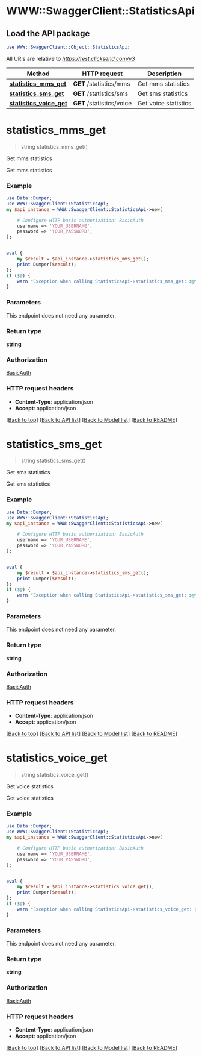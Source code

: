 # WWW::SwaggerClient::StatisticsApi

## Load the API package
```perl
use WWW::SwaggerClient::Object::StatisticsApi;
```

All URIs are relative to *https://rest.clicksend.com/v3*

Method | HTTP request | Description
------------- | ------------- | -------------
[**statistics_mms_get**](StatisticsApi.md#statistics_mms_get) | **GET** /statistics/mms | Get mms statistics
[**statistics_sms_get**](StatisticsApi.md#statistics_sms_get) | **GET** /statistics/sms | Get sms statistics
[**statistics_voice_get**](StatisticsApi.md#statistics_voice_get) | **GET** /statistics/voice | Get voice statistics


# **statistics_mms_get**
> string statistics_mms_get()

Get mms statistics

Get mms statistics

### Example 
```perl
use Data::Dumper;
use WWW::SwaggerClient::StatisticsApi;
my $api_instance = WWW::SwaggerClient::StatisticsApi->new(

    # Configure HTTP basic authorization: BasicAuth
    username => 'YOUR_USERNAME',
    password => 'YOUR_PASSWORD',
);


eval { 
    my $result = $api_instance->statistics_mms_get();
    print Dumper($result);
};
if ($@) {
    warn "Exception when calling StatisticsApi->statistics_mms_get: $@\n";
}
```

### Parameters
This endpoint does not need any parameter.

### Return type

**string**

### Authorization

[BasicAuth](../README.md#BasicAuth)

### HTTP request headers

 - **Content-Type**: application/json
 - **Accept**: application/json

[[Back to top]](#) [[Back to API list]](../README.md#documentation-for-api-endpoints) [[Back to Model list]](../README.md#documentation-for-models) [[Back to README]](../README.md)

# **statistics_sms_get**
> string statistics_sms_get()

Get sms statistics

Get sms statistics

### Example 
```perl
use Data::Dumper;
use WWW::SwaggerClient::StatisticsApi;
my $api_instance = WWW::SwaggerClient::StatisticsApi->new(

    # Configure HTTP basic authorization: BasicAuth
    username => 'YOUR_USERNAME',
    password => 'YOUR_PASSWORD',
);


eval { 
    my $result = $api_instance->statistics_sms_get();
    print Dumper($result);
};
if ($@) {
    warn "Exception when calling StatisticsApi->statistics_sms_get: $@\n";
}
```

### Parameters
This endpoint does not need any parameter.

### Return type

**string**

### Authorization

[BasicAuth](../README.md#BasicAuth)

### HTTP request headers

 - **Content-Type**: application/json
 - **Accept**: application/json

[[Back to top]](#) [[Back to API list]](../README.md#documentation-for-api-endpoints) [[Back to Model list]](../README.md#documentation-for-models) [[Back to README]](../README.md)

# **statistics_voice_get**
> string statistics_voice_get()

Get voice statistics

Get voice statistics

### Example 
```perl
use Data::Dumper;
use WWW::SwaggerClient::StatisticsApi;
my $api_instance = WWW::SwaggerClient::StatisticsApi->new(

    # Configure HTTP basic authorization: BasicAuth
    username => 'YOUR_USERNAME',
    password => 'YOUR_PASSWORD',
);


eval { 
    my $result = $api_instance->statistics_voice_get();
    print Dumper($result);
};
if ($@) {
    warn "Exception when calling StatisticsApi->statistics_voice_get: $@\n";
}
```

### Parameters
This endpoint does not need any parameter.

### Return type

**string**

### Authorization

[BasicAuth](../README.md#BasicAuth)

### HTTP request headers

 - **Content-Type**: application/json
 - **Accept**: application/json

[[Back to top]](#) [[Back to API list]](../README.md#documentation-for-api-endpoints) [[Back to Model list]](../README.md#documentation-for-models) [[Back to README]](../README.md)

